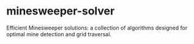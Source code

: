 # minesweeper-solver
Efficient Minesweeper solutions: a collection of algorithms designed for optimal mine detection and grid traversal.

